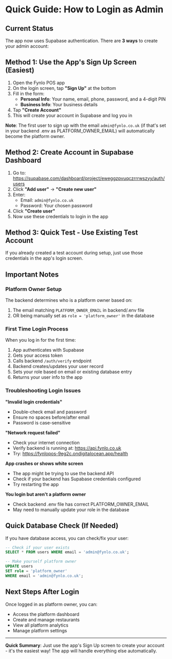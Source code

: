 # Quick Guide: How to Login as Admin

## Current Status
The app now uses Supabase authentication. There are **3 ways** to create your admin account:

## Method 1: Use the App's Sign Up Screen (Easiest)
1. Open the Fynlo POS app
2. On the login screen, tap **"Sign Up"** at the bottom
3. Fill in the form:
   - **Personal Info**: Your name, email, phone, password, and a 4-digit PIN
   - **Business Info**: Your business details
4. Tap **"Create Account"**
5. This will create your account in Supabase and log you in

**Note**: The first user to sign up with the email `admin@fynlo.co.uk` (if that's set in your backend .env as PLATFORM_OWNER_EMAIL) will automatically become the platform owner.

## Method 2: Create Account in Supabase Dashboard
1. Go to: https://supabase.com/dashboard/project/eweggzpvuqczrrrwszyy/auth/users
2. Click **"Add user"** → **"Create new user"**
3. Enter:
   - Email: `admin@fynlo.co.uk`
   - Password: Your chosen password
4. Click **"Create user"**
5. Now use these credentials to login in the app

## Method 3: Quick Test - Use Existing Test Account
If you already created a test account during setup, just use those credentials in the app's login screen.

## Important Notes

### Platform Owner Setup
The backend determines who is a platform owner based on:
1. The email matching `PLATFORM_OWNER_EMAIL` in backend/.env file
2. OR being manually set as `role = 'platform_owner'` in the database

### First Time Login Process
When you log in for the first time:
1. App authenticates with Supabase
2. Gets your access token
3. Calls backend `/auth/verify` endpoint
4. Backend creates/updates your user record
5. Sets your role based on email or existing database entry
6. Returns your user info to the app

### Troubleshooting Login Issues

**"Invalid login credentials"**
- Double-check email and password
- Ensure no spaces before/after email
- Password is case-sensitive

**"Network request failed"**
- Check your internet connection
- Verify backend is running at: https://api.fynlo.co.uk
- Try: https://fynlopos-9eg2c.ondigitalocean.app/health

**App crashes or shows white screen**
- The app might be trying to use the backend API
- Check if your backend has Supabase credentials configured
- Try restarting the app

**You login but aren't a platform owner**
- Check backend .env file has correct PLATFORM_OWNER_EMAIL
- May need to manually update your role in the database

## Quick Database Check (If Needed)

If you have database access, you can check/fix your user:
```sql
-- Check if your user exists
SELECT * FROM users WHERE email = 'admin@fynlo.co.uk';

-- Make yourself platform owner
UPDATE users 
SET role = 'platform_owner' 
WHERE email = 'admin@fynlo.co.uk';
```

## Next Steps After Login

Once logged in as platform owner, you can:
- Access the platform dashboard
- Create and manage restaurants
- View all platform analytics
- Manage platform settings

---

**Quick Summary**: Just use the app's Sign Up screen to create your account - it's the easiest way! The app will handle everything else automatically.